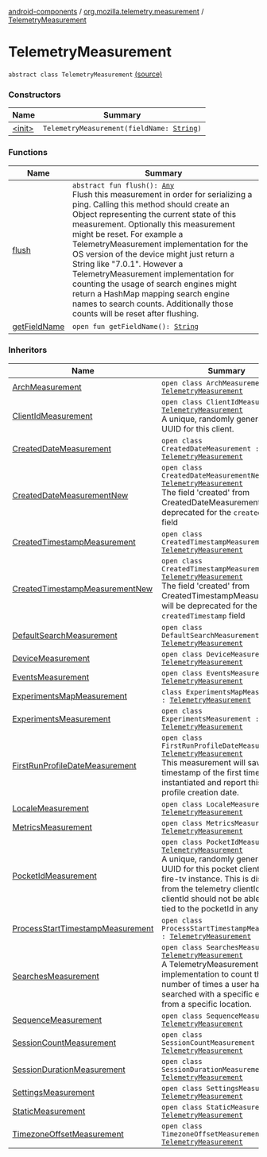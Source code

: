 [android-components](../../index.md) / [org.mozilla.telemetry.measurement](../index.md) / [TelemetryMeasurement](./index.md)

# TelemetryMeasurement

`abstract class TelemetryMeasurement` [(source)](https://github.com/mozilla-mobile/android-components/blob/master/components/service/telemetry/src/main/java/org/mozilla/telemetry/measurement/TelemetryMeasurement.java#L7)

### Constructors

| Name | Summary |
|---|---|
| [&lt;init&gt;](-init-.md) | `TelemetryMeasurement(fieldName: `[`String`](https://kotlinlang.org/api/latest/jvm/stdlib/kotlin/-string/index.html)`)` |

### Functions

| Name | Summary |
|---|---|
| [flush](flush.md) | `abstract fun flush(): `[`Any`](https://kotlinlang.org/api/latest/jvm/stdlib/kotlin/-any/index.html)<br>Flush this measurement in order for serializing a ping. Calling this method should create an Object representing the current state of this measurement. Optionally this measurement might be reset. For example a TelemetryMeasurement implementation for the OS version of the device might just return a String like "7.0.1". However a TelemetryMeasurement implementation for counting the usage of search engines might return a HashMap mapping search engine names to search counts. Additionally those counts will be reset after flushing. |
| [getFieldName](get-field-name.md) | `open fun getFieldName(): `[`String`](https://kotlinlang.org/api/latest/jvm/stdlib/kotlin/-string/index.html) |

### Inheritors

| Name | Summary |
|---|---|
| [ArchMeasurement](../-arch-measurement/index.md) | `open class ArchMeasurement : `[`TelemetryMeasurement`](./index.md) |
| [ClientIdMeasurement](../-client-id-measurement/index.md) | `open class ClientIdMeasurement : `[`TelemetryMeasurement`](./index.md)<br>A unique, randomly generated UUID for this client. |
| [CreatedDateMeasurement](../-created-date-measurement/index.md) | `open class CreatedDateMeasurement : `[`TelemetryMeasurement`](./index.md) |
| [CreatedDateMeasurementNew](../-created-date-measurement-new/index.md) | `open class CreatedDateMeasurementNew : `[`TelemetryMeasurement`](./index.md)<br>The field 'created' from CreatedDateMeasurement will be deprecated for the `createdDate` field |
| [CreatedTimestampMeasurement](../-created-timestamp-measurement/index.md) | `open class CreatedTimestampMeasurement : `[`TelemetryMeasurement`](./index.md) |
| [CreatedTimestampMeasurementNew](../-created-timestamp-measurement-new/index.md) | `open class CreatedTimestampMeasurementNew : `[`TelemetryMeasurement`](./index.md)<br>The field 'created' from CreatedTimestampMeasurement will be deprecated for the `createdTimestamp` field |
| [DefaultSearchMeasurement](../-default-search-measurement/index.md) | `open class DefaultSearchMeasurement : `[`TelemetryMeasurement`](./index.md) |
| [DeviceMeasurement](../-device-measurement/index.md) | `open class DeviceMeasurement : `[`TelemetryMeasurement`](./index.md) |
| [EventsMeasurement](../-events-measurement/index.md) | `open class EventsMeasurement : `[`TelemetryMeasurement`](./index.md) |
| [ExperimentsMapMeasurement](../-experiments-map-measurement/index.md) | `class ExperimentsMapMeasurement : `[`TelemetryMeasurement`](./index.md) |
| [ExperimentsMeasurement](../-experiments-measurement/index.md) | `open class ExperimentsMeasurement : `[`TelemetryMeasurement`](./index.md) |
| [FirstRunProfileDateMeasurement](../-first-run-profile-date-measurement/index.md) | `open class FirstRunProfileDateMeasurement : `[`TelemetryMeasurement`](./index.md)<br>This measurement will save the timestamp of the first time it was instantiated and report this as profile creation date. |
| [LocaleMeasurement](../-locale-measurement/index.md) | `open class LocaleMeasurement : `[`TelemetryMeasurement`](./index.md) |
| [MetricsMeasurement](../-metrics-measurement/index.md) | `open class MetricsMeasurement : `[`TelemetryMeasurement`](./index.md) |
| [PocketIdMeasurement](../-pocket-id-measurement/index.md) | `open class PocketIdMeasurement : `[`TelemetryMeasurement`](./index.md)<br>A unique, randomly generated UUID for this pocket client for fire-tv instance. This is distinct from the telemetry clientId. The clientId should not be able to be tied to the pocketId in any way. |
| [ProcessStartTimestampMeasurement](../-process-start-timestamp-measurement/index.md) | `open class ProcessStartTimestampMeasurement : `[`TelemetryMeasurement`](./index.md) |
| [SearchesMeasurement](../-searches-measurement/index.md) | `open class SearchesMeasurement : `[`TelemetryMeasurement`](./index.md)<br>A TelemetryMeasurement implementation to count the number of times a user has searched with a specific engine from a specific location. |
| [SequenceMeasurement](../-sequence-measurement/index.md) | `open class SequenceMeasurement : `[`TelemetryMeasurement`](./index.md) |
| [SessionCountMeasurement](../-session-count-measurement/index.md) | `open class SessionCountMeasurement : `[`TelemetryMeasurement`](./index.md) |
| [SessionDurationMeasurement](../-session-duration-measurement/index.md) | `open class SessionDurationMeasurement : `[`TelemetryMeasurement`](./index.md) |
| [SettingsMeasurement](../-settings-measurement/index.md) | `open class SettingsMeasurement : `[`TelemetryMeasurement`](./index.md) |
| [StaticMeasurement](../-static-measurement/index.md) | `open class StaticMeasurement : `[`TelemetryMeasurement`](./index.md) |
| [TimezoneOffsetMeasurement](../-timezone-offset-measurement/index.md) | `open class TimezoneOffsetMeasurement : `[`TelemetryMeasurement`](./index.md) |
